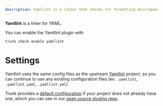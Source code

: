 ```yaml
---
description: Yamllint is a linter that checks for formatting discrepancies, key-value pair issues, and syntax errors, ensuring your YAML files are syntactically correct. 
---
```


**Yamllint** is a linter for YAML.

You can enable the Yamllint plugin with

```shell
trunk check enable yamllint
```

# Settings

Yamllint uses the same config files as the 
upstream [Yamllint](https://github.com/adrienverge/yamllint) project, so you can continue to use any
existing configuration files (ex: `.yamllint`, `.yamllint.yaml`, `.yamllint.yml`).

Trunk provides a [default configuration](https://github.com/trunk-io/plugins/tree/main/linters/yamllint) if your project does not already have one,
which you can see in our [open source plugins repo](https://github.com/trunk-io/plugins/tree/main).
